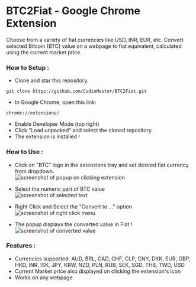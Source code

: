 # BTC2Fiat - Google Chrome Extension
Choose from a variety of fiat currencies like USD, INR, EUR, etc. Convert selected Bitcoin (BTC) value on a webpage to fiat equivalent,  calculated using the current market price.

### How to Setup :

* Clone and star this repository. 
 ``` 
 git clone https://github.com/CodinMaster/BTC2Fiat.git
 ```
 
 * In Google Chrome, open this link: 
 ``` 
 chrome://extensions/ 
 ```
 * Enable Developer Mode (top right)
 * Click "Load unpacked" and select the cloned repository.
 * The extension is installed !
 
 ### How to Use :
 * Click on "BTC" logo in the extensions tray and set desired fiat currency from dropdown.<br>
 ![screenshot of popup on clicking extension](https://i.imgur.com/pjIeQWC.png)
 
 * Select the numeric part of BTC value<br>
 ![screenshot of selected text](https://i.imgur.com/qfBuMNy.png)
 
 * Right Click and Select the "Convert to ..." option<br>
 ![screenshot of right click menu](https://i.imgur.com/A5xRkYB.png)
 
 * The popup displays the converted value in Fiat !<br>
 ![screenshot of converted value](https://i.imgur.com/jhlY88N.png)
 
 ### Features :
 * Currencies supported: AUD, BRL, CAD, CHF, CLP, CNY, DKK, EUR, GBP, HKD, INR, ISK, JPY, KRW, NZD, PLN, RUB, SEK, SGD, THB, TWD, USD
 * Current Market price also displayed on clicking the extension's icon
 * Works on any webpage
